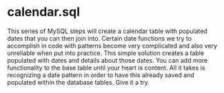# calendar.sql

This series of MySQL steps will create a calendar table with populated dates that you 
can then join into. Certain date functions we try to accomplish in code with patterns
become very complicated and also very unreliable when put into practice. This simple
solution creates a table populated with dates and details about those dates. You can
add more functionality to the base table until your heart is content. All it takes is
recognizing a date pattern in order to have this already saved and populated within
the database tables. Give it a try.
